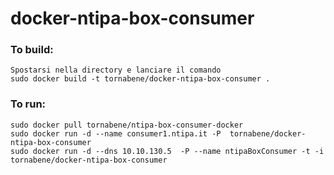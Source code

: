 docker-ntipa-box-consumer
=========================



### To build:
	Spostarsi nella directory e lanciare il comando
    sudo docker build -t tornabene/docker-ntipa-box-consumer .
    

### To run:

    sudo docker pull tornabene/ntipa-box-consumer-docker
    sudo docker run -d --name consumer1.ntipa.it -P  tornabene/docker-ntipa-box-consumer
    sudo docker run -d --dns 10.10.130.5  -P --name ntipaBoxConsumer -t -i tornabene/docker-ntipa-box-consumer
    
    
    
